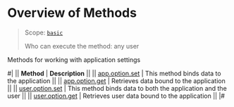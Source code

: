 # Overview of Methods

> Scope: [`basic`](../../scopes/permissions.md)
>
> Who can execute the method: any user

Methods for working with application settings

#|
|| **Method** | **Description** ||
|| [app.option.set](./app-option-set.md) | This method binds data to the application ||
|| [app.option.get](./app-option-get.md) | Retrieves data bound to the application ||
|| [user.option.set](./user-option-set.md) | This method binds data to both the application and the user ||
|| [user.option.get](./user-option-get.md) | Retrieves user data bound to the application ||
|#